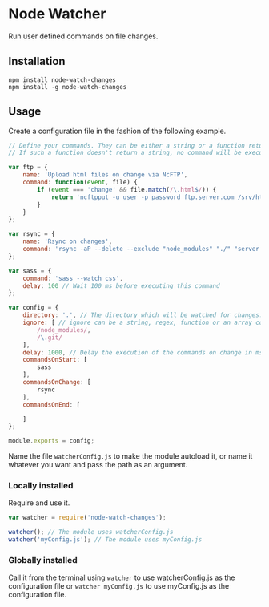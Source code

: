# Node Watcher

Run user defined commands on file changes.

## Installation
`npm install node-watch-changes`  
`npm install -g node-watch-changes`

## Usage
Create a configuration file in the fashion of the following example.

```javascript
// Define your commands. They can be either a string or a function returning a string.
// If such a function doesn't return a string, no command will be executed.

var ftp = {
    name: 'Upload html files on change via NcFTP',
    command: function(event, file) {
        if (event === 'change' && file.match(/\.html$/)) {
            return 'ncftpput -u user -p password ftp.server.com /srv/http/project "' + file + '"';
        }
    }
};

var rsync = {
    name: 'Rsync on changes',
    command: 'rsync -aP --delete --exclude "node_modules" "./" "server:/path/to/destination"'
};

var sass = {
    command: 'sass --watch css',
    delay: 100 // Wait 100 ms before executing this command
};

var config = {
    directory: '.', // The directory which will be watched for changes. If falsy, the parent directory of this module will be watched.
    ignore: [ // ignore can be a string, regex, function or an array containing any of them. Has to be anymatch compatible, see https://github.com/es128/anymatch
        /node_modules/,
        /\.git/
    ],
    delay: 1000, // Delay the execution of the commands on change in ms
    commandsOnStart: [
        sass
    ],
    commandsOnChange: [
        rsync
    ],
    commandsOnEnd: [

    ]
};

module.exports = config;
```

Name the file `watcherConfig.js` to make the module autoload it, or name it whatever you want and pass the path as an argument.

### Locally installed
Require and use it.
```javascript
var watcher = require('node-watch-changes');

watcher(); // The module uses watcherConfig.js
watcher('myConfig.js'); // The module uses myConfig.js
```

### Globally installed
Call it from the terminal using `watcher` to use watcherConfig.js as the configuration file or `watcher myConfig.js` to use myConfig.js as the configuration file.

